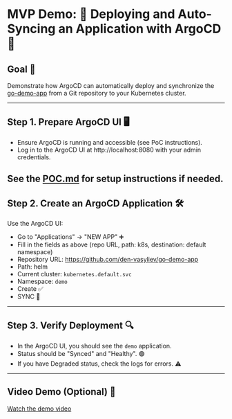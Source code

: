 # MVP Demo: 🚀 Deploying and Auto-Syncing an Application with ArgoCD 🎯

## Goal 🎯

Demonstrate how ArgoCD can automatically deploy and synchronize the [go-demo-app](https://github.com/den-vasyliev/go-demo-app) from a Git repository to your Kubernetes cluster.

---

## Step 1. Prepare ArgoCD UI 🖥️

- Ensure ArgoCD is running and accessible (see PoC instructions).
- Log in to the ArgoCD UI at http://localhost:8080 with your admin credentials.
  
See the [POC.md](POC.md) for setup instructions if needed.
---

## Step 2. Create an ArgoCD Application 🛠️

Use the ArgoCD UI:
- Go to "Applications" → "NEW APP" ➕
- Fill in the fields as above (repo URL, path: k8s, destination: default namespace)
- Repository URL: https://github.com/den-vasyliev/go-demo-app
- Path: helm
- Current cluster: `kubernetes.default.svc`
- Namespace: `demo`
- Create ✅
- SYNC 🔄
---

## Step 3. Verify Deployment 🔍

- In the ArgoCD UI, you should see the `demo` application.
- Status should be "Synced" and "Healthy". 🟢
- If you have Degraded status, check the logs for errors. ⚠️

---

## Video Demo (Optional) 🎥
[Watch the demo video](https://jam.dev/c/2eb196d2-790e-4373-92db-a0e8ca13fafa)


